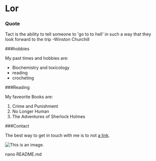 # Lor 

### Quote 
Tact is the ability to tell someone to 'go to to hell' in such a way
that they look forward to the trip -Winston Churchill

###hobbies 

My past times and hobbies are:

- Biochemistry and toxicology
- reading 
- crocheting 

###Reading 

My faveorite Books are:

1. Crime and Punishment
2. No Longer Human 
3. The Adventures of Sherlock Holmes

###Contact 

The best way to get in touch with me is to not
 [a link](https://www.wikipedia.org/).

![This is an image.](https://github.com/yihui/xaringan/releases/download/v0.0.2/karl-moustache.jpg)

nano README.md

